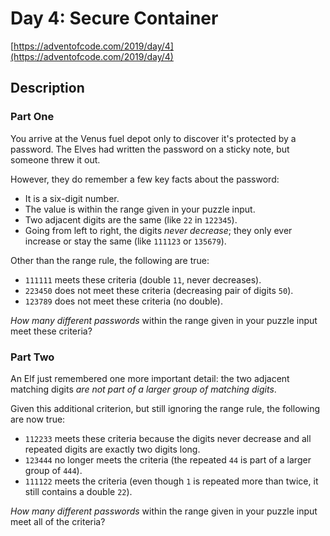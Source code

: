 # Day 4: Secure Container

[https://adventofcode.com/2019/day/4](https://adventofcode.com/2019/day/4)

## Description

### Part One

You arrive at the Venus fuel depot only to discover it's protected by a
password. The Elves had written the password on a sticky note, but someone
<span title="Look on the bright side - isn't it more secure if nobody knows the password?">threw
it out</span>.

However, they do remember a few key facts about the password:

- It is a six-digit number.
- The value is within the range given in your puzzle input.
- Two adjacent digits are the same (like `22` in `122345`).
- Going from left to right, the digits _never decrease_; they only ever increase
  or stay the same (like `111123` or `135679`).

Other than the range rule, the following are true:

- `111111` meets these criteria (double `11`, never decreases).
- `223450` does not meet these criteria (decreasing pair of digits `50`).
- `123789` does not meet these criteria (no double).

_How many different passwords_ within the range given in your puzzle input meet
these criteria?

### Part Two

An Elf just remembered one more important detail: the two adjacent matching
digits _are not part of a larger group of matching digits_.

Given this additional criterion, but still ignoring the range rule, the
following are now true:

- `112233` meets these criteria because the digits never decrease and all
  repeated digits are exactly two digits long.
- `123444` no longer meets the criteria (the repeated `44` is part of a larger
  group of `444`).
- `111122` meets the criteria (even though `1` is repeated more than twice, it
  still contains a double `22`).

_How many different passwords_ within the range given in your puzzle input meet
all of the criteria?
